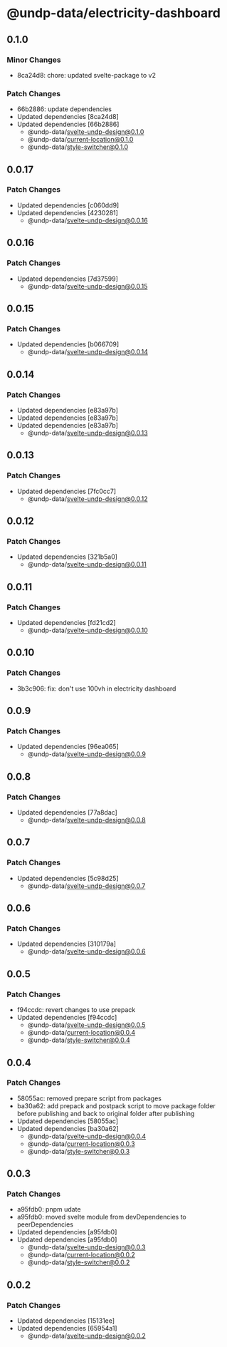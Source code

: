 # @undp-data/electricity-dashboard

## 0.1.0

### Minor Changes

- 8ca24d8: chore: updated svelte-package to v2

### Patch Changes

- 66b2886: update dependencies
- Updated dependencies [8ca24d8]
- Updated dependencies [66b2886]
  - @undp-data/svelte-undp-design@0.1.0
  - @undp-data/current-location@0.1.0
  - @undp-data/style-switcher@0.1.0

## 0.0.17

### Patch Changes

- Updated dependencies [c060dd9]
- Updated dependencies [4230281]
  - @undp-data/svelte-undp-design@0.0.16

## 0.0.16

### Patch Changes

- Updated dependencies [7d37599]
  - @undp-data/svelte-undp-design@0.0.15

## 0.0.15

### Patch Changes

- Updated dependencies [b066709]
  - @undp-data/svelte-undp-design@0.0.14

## 0.0.14

### Patch Changes

- Updated dependencies [e83a97b]
- Updated dependencies [e83a97b]
- Updated dependencies [e83a97b]
  - @undp-data/svelte-undp-design@0.0.13

## 0.0.13

### Patch Changes

- Updated dependencies [7fc0cc7]
  - @undp-data/svelte-undp-design@0.0.12

## 0.0.12

### Patch Changes

- Updated dependencies [321b5a0]
  - @undp-data/svelte-undp-design@0.0.11

## 0.0.11

### Patch Changes

- Updated dependencies [fd21cd2]
  - @undp-data/svelte-undp-design@0.0.10

## 0.0.10

### Patch Changes

- 3b3c906: fix: don't use 100vh in electricity dashboard

## 0.0.9

### Patch Changes

- Updated dependencies [96ea065]
  - @undp-data/svelte-undp-design@0.0.9

## 0.0.8

### Patch Changes

- Updated dependencies [77a8dac]
  - @undp-data/svelte-undp-design@0.0.8

## 0.0.7

### Patch Changes

- Updated dependencies [5c98d25]
  - @undp-data/svelte-undp-design@0.0.7

## 0.0.6

### Patch Changes

- Updated dependencies [310179a]
  - @undp-data/svelte-undp-design@0.0.6

## 0.0.5

### Patch Changes

- f94ccdc: revert changes to use prepack
- Updated dependencies [f94ccdc]
  - @undp-data/svelte-undp-design@0.0.5
  - @undp-data/current-location@0.0.4
  - @undp-data/style-switcher@0.0.4

## 0.0.4

### Patch Changes

- 58055ac: removed prepare script from packages
- ba30a62: add prepack and postpack script to move package folder before publishing and back to original folder after publishing
- Updated dependencies [58055ac]
- Updated dependencies [ba30a62]
  - @undp-data/svelte-undp-design@0.0.4
  - @undp-data/current-location@0.0.3
  - @undp-data/style-switcher@0.0.3

## 0.0.3

### Patch Changes

- a95fdb0: pnpm udate
- a95fdb0: moved svelte module from devDependencies to peerDependencies
- Updated dependencies [a95fdb0]
- Updated dependencies [a95fdb0]
  - @undp-data/svelte-undp-design@0.0.3
  - @undp-data/current-location@0.0.2
  - @undp-data/style-switcher@0.0.2

## 0.0.2

### Patch Changes

- Updated dependencies [15131ee]
- Updated dependencies [65954a1]
  - @undp-data/svelte-undp-design@0.0.2
